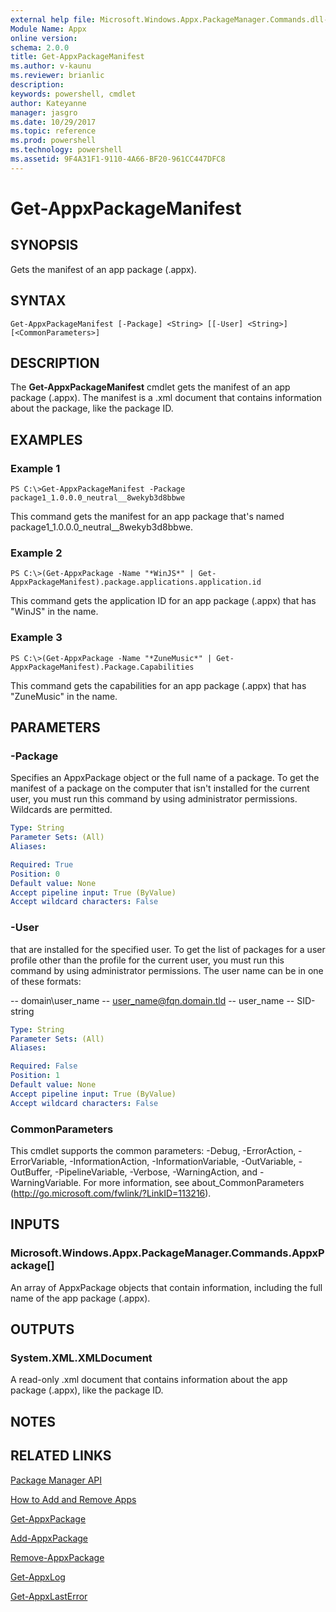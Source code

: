 ```yaml
---
external help file: Microsoft.Windows.Appx.PackageManager.Commands.dll-Help.xml
Module Name: Appx
online version: 
schema: 2.0.0
title: Get-AppxPackageManifest
ms.author: v-kaunu
ms.reviewer: brianlic
description: 
keywords: powershell, cmdlet
author: Kateyanne
manager: jasgro
ms.date: 10/29/2017
ms.topic: reference
ms.prod: powershell
ms.technology: powershell
ms.assetid: 9F4A31F1-9110-4A66-BF20-961CC447DFC8
---
```


# Get-AppxPackageManifest

## SYNOPSIS
Gets the manifest of an app package (.appx).

## SYNTAX

```
Get-AppxPackageManifest [-Package] <String> [[-User] <String>] [<CommonParameters>]
```

## DESCRIPTION
The **Get-AppxPackageManifest** cmdlet gets the manifest of an app package (.appx).
The manifest is a .xml document that contains information about the package, like the package ID.

## EXAMPLES

### Example 1
```
PS C:\>Get-AppxPackageManifest -Package package1_1.0.0.0_neutral__8wekyb3d8bbwe
```

This command gets the manifest for an app package that's named package1_1.0.0.0_neutral__8wekyb3d8bbwe.

### Example 2
```
PS C:\>(Get-AppxPackage -Name "*WinJS*" | Get-AppxPackageManifest).package.applications.application.id
```

This command gets the application ID for an app package (.appx) that has "WinJS" in the name.

### Example 3
```
PS C:\>(Get-AppxPackage -Name "*ZuneMusic*" | Get-AppxPackageManifest).Package.Capabilities
```

This command gets the capabilities for an app package (.appx) that has "ZuneMusic" in the name.

## PARAMETERS

### -Package
Specifies an AppxPackage object or the full name of a package.
To get the manifest of a package on the computer that isn't installed for the current user, you must run this command by using administrator permissions.
Wildcards are permitted.

```yaml
Type: String
Parameter Sets: (All)
Aliases: 

Required: True
Position: 0
Default value: None
Accept pipeline input: True (ByValue)
Accept wildcard characters: False
```

### -User
that are installed for the specified user.
To get the list of packages for a user profile other than the profile for the current user, you must run this command by using administrator permissions.
The user name can be in one of these formats:

-- domain\user_name
-- user_name@fqn.domain.tld
-- user_name
-- SID-string

```yaml
Type: String
Parameter Sets: (All)
Aliases: 

Required: False
Position: 1
Default value: None
Accept pipeline input: True (ByValue)
Accept wildcard characters: False
```

### CommonParameters
This cmdlet supports the common parameters: -Debug, -ErrorAction, -ErrorVariable, -InformationAction, -InformationVariable, -OutVariable, -OutBuffer, -PipelineVariable, -Verbose, -WarningAction, and -WarningVariable. For more information, see about_CommonParameters (http://go.microsoft.com/fwlink/?LinkID=113216).

## INPUTS

### Microsoft.Windows.Appx.PackageManager.Commands.AppxPackage[]
An array of AppxPackage objects that contain information, including the full name of the app package (.appx).

## OUTPUTS

### System.XML.XMLDocument
A read-only .xml document that contains information about the app package (.appx), like the package ID.

## NOTES

## RELATED LINKS

[Package Manager API](http://go.microsoft.com/fwlink/?LinkId=245447)

[How to Add and Remove Apps](http://go.microsoft.com/fwlink/?LinkID=231020)

[Get-AppxPackage](./Get-AppxPackage.md)

[Add-AppxPackage](./Add-AppxPackage.md)

[Remove-AppxPackage](./Remove-AppxPackage.md)

[Get-AppxLog](./Get-AppxLog.md)

[Get-AppxLastError](./Get-AppxLastError.md)

